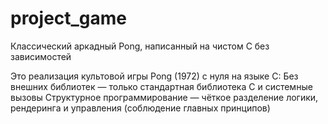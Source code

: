 # project_game

Классический аркадный Pong, написанный на чистом C без зависимостей

Это реализация культовой игры Pong (1972) с нуля на языке C:
Без внешних библиотек — только стандартная библиотека C и системные вызовы
Структурное программирование — чёткое разделение логики, рендеринга и управления (соблюдение главных принципов)

